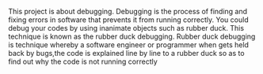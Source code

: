  This project is about debugging. Debugging is the process of finding and fixing errors in software that prevents it from running correctly. You could debug your codes by using inanimate objects such as rubber duck. This technique is known as the rubber duck debugging. Rubber duck debugging is technique whereby a software engineer or programmer when gets held back by bugs,the code is explained line by line to a rubber duck so as to find out why the code is not running correctly

